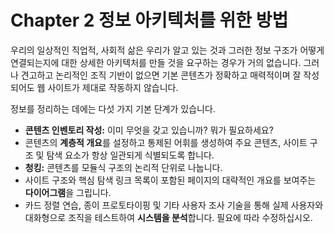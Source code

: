 # Chapter 2 정보 아키텍처를 위한 방법

우리의 일상적인 직업적, 사회적 삶은 우리가 알고 있는 것과 그러한 정보 구조가 어떻게 연결되는지에 대한 상세한 아키텍처를 만들 것을 요구하는 경우가 거의 없습니다. 그러나 견고하고 논리적인 조직 기반이 없으면 기본 콘텐츠가 정확하고 매력적이며 잘 작성되어도 웹 사이트가 제대로 작동하지 않습니다.

정보를 정리하는 데에는 다섯 가지 기본 단계가 있습니다.

- **콘텐츠 인벤토리 작성:** 이미 무엇을 갖고 있습니까? 뭐가 필요하세요?
- 콘텐츠의 **계층적 개요**를 설정하고 통제된 어휘를 생성하여 주요 콘텐츠, 사이트 구조 및 탐색 요소가 항상 일관되게 식별되도록 합니다.
- **청킹:** 콘텐츠를 모듈식 구조의 논리적 단위로 나눕니다.
- 사이트 구조와 핵심 탐색 링크 목록이 포함된 페이지의 대략적인 개요를 보여주는 **다이어그램**을 그립니다.
- 카드 정렬 연습, 종이 프로토타이핑 및 기타 사용자 조사 기술을 통해 실제 사용자와 대화형으로 조직을 테스트하여 **시스템을 분석**합니다. 필요에 따라 수정하십시오.
